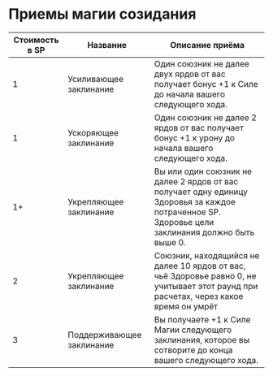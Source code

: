 # Приемы магии созидания

| Стоимость в SP | Название                  | Описание приёма                                                                                                                                   |
|----------------|---------------------------|---------------------------------------------------------------------------------------------------------------------------------------------------|
| 1              | Усиливающее заклинание    | Один союзник не далее двух ярдов от вас получает бонус +1 к Силе до начала вашего следующего хода.                                                |
| 1              | Ускоряющее заклинание     | Один союзник не далее 2 ярдов от вас получает бонус +1 к урону до начала вашего следующего хода.                                                  |
| 1+             | Укрепляющее заклинание    | Вы или один союзник не далее 2 ярдов от вас получает одну единицу Здоровья за каждое потраченное SP. Здоровье цели заклинания должно быть выше 0. |
| 2              | Укрепляющее заклинание    | Союзник, находящийся не далее 10 ярдов от вас, чьё Здоровье равно 0, не учитывает этот раунд при расчетах, через какое время он умрёт             |
| 3              | Поддерживающее заклинание | Вы получаете +1 к Силе Магии следующего заклинания, которое вы сотворите до конца вашего следующего хода.                                         |
